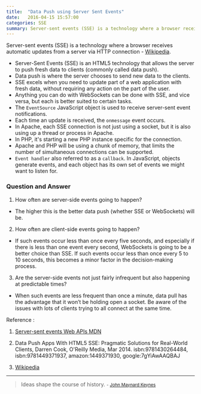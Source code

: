```yaml
---
title:  "Data Push using Server Sent Events"
date:   2016-04-15 15:57:00
categories: SSE
summary: Server-sent events (SSE) is a technology where a browser receives automatic updates from a server via HTTP connection - Wikipedia.
---
```


Server-sent events (SSE) is a technology where a browser receives automatic updates from a server via HTTP connection - [Wikipedia](https://en.wikipedia.org/wiki/Server-sent_events).

- Server-Sent Events (SSE) is an HTML5 technology that allows the server to push fresh data to clients (commonly called data push).
- Data push is where the server chooses to send new data to the clients.
- SSE excels when you need to update part of a web application with fresh data, without requiring any action on the part of the user.
- Anything you can do with WebSockets can be done with SSE, and vice versa, but each is better suited to certain tasks.
- The `EventSource` JavaScript object is used to receive server-sent event notifications.
- Each time an update is received, the `onmessage` event occurs.
- In Apache, each SSE connection is not just using a socket, but it is also using up a thread or process in Apache. 
- In PHP, it's starting a new PHP instance specific for the connection. 
- Apache and PHP will be using a chunk of memory, that limits the number of simultaneous connections can be supported.
- `Event handler` also referred to as a `callback`. In JavaScript, objects generate events, and each object has its own set of events we might want to listen for.
  

### Question and Answer

1. How often are server-side events going to happen?
- The higher this is the better data push (whether SSE or WebSockets) will be.

2. How often are client-side events going to happen?
- If such events occur less than once every five seconds, and especially if there is less than one event every second, WebSockets is going to be a better choice than SSE. If such events occur less than once every 5 to 10 seconds, this becomes a minor factor in the decision-making process.

3. Are the server-side events not just fairly infrequent but also happening at predictable times?
- When such events are less frequent than once a minute, data pull has the advantage that it won’t be holding open a socket. Be aware of the issues with lots of clients trying to all connect at the same time.


Reference :

1. [Server-sent events Web APIs MDN](https://developer.mozilla.org/en-US/docs/Web/API/Server-sent_events)

2. Data Push Apps With HTML5 SSE: Pragmatic Solutions for Real-World Clients, Darren Cook, O'Reilly Media, Mar 2014. isbn:9781430264484, isbn:9781449371937, amazon:1449371930, google:7gYiAwAAQBAJ

3. [Wikipedia](https://en.wikipedia.org/wiki/Server-sent_events)


---
> Ideas shape the course of history.
> <small>- [John Maynard Keynes](http://www.brainyquote.com/quotes/quotes/j/johnmaynar129999.html)</small>
